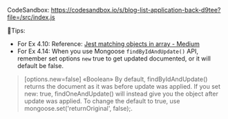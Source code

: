 CodeSandbox: https://codesandbox.io/s/blog-list-application-back-d9tee?file=/src/index.js

📌Tips:

* For Ex 4.10: Reference: [Jest matching objects in array - Medium](https://medium.com/@andrei.pfeiffer/jest-matching-objects-in-array-50fe2f4d6b98) 
* For Ex 4.14: When you use Mongoose `findByIdAndUpdate()` API, remember set options `new` true to get updated documented, or it will default be false.
> [options.new=false] «Boolean» By default, findByIdAndUpdate() returns the document as it was before update was applied. If you set new: true, findOneAndUpdate() will instead give you the object after update was applied. To change the default to true, use mongoose.set('returnOriginal', false);.
